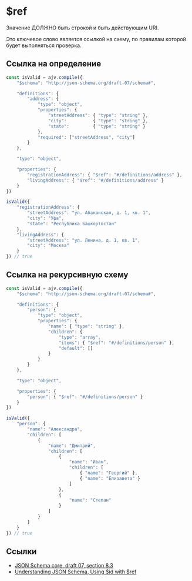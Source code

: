 # $ref
Значение ДОЛЖНО быть строкой и быть действующим URI.

Это ключевое слово является ссылкой на схему, по правилам которой будет выполняться проверка.

## Ссылка на определение

```js
const isValid = ajv.compile({
    "$schema": "http://json-schema.org/draft-07/schema#",

    "definitions": {
        "address": {
            "type": "object",
            "properties": {
                "streetAddress": { "type": "string" },
                "city":          { "type": "string" },
                "state":         { "type": "string" }
            },
            "required": ["streetAddress", "city"]
        }
    },

    "type": "object",

    "properties": {
        "registrationAddress": { "$ref": "#/definitions/address" },
        "livingAddress": { "$ref": "#/definitions/address" }
    }
})
```

```js
isValid({
    "registrationAddress": {
        "streetAddress": "ул. Абаканская, д. 1, кв. 1",
        "city": "Уфа",
        "state": "Республика Башкортостан"
    },
    "livingAddress": {
        "streetAddress": "ул. Ленина, д. 1, кв. 1",
        "city": "Москва"
    }
}) // true
```

## Ссылка на рекурсивную схему

```js
const isValid = ajv.compile({
    "$schema": "http://json-schema.org/draft-07/schema#",

    "definitions": {
        "person": {
            "type": "object",
            "properties": {
                "name": { "type": "string" },
                "children": {
                    "type": "array",
                    "items": { "$ref": "#/definitions/person" },
                    "default": []
                }
            }
        }
    },

    "type": "object",

    "properties": {
        "person": { "$ref": "#/definitions/person" }
    }
})
```

```js
isValid({
    "person": {
        "name": "Александра",
        "children": [
            {
                "name": "Дмитрий",
                "children": [
                    {
                        "name": "Иван",
                        "children": [
                            { "name": "Георгий" },
                            { "name": "Елизавета" }
                        ]
                    },
                    {
                        "name": "Степан"
                    }
                ]
            }
        ]
    }
}) // true
```

## Ссылки
- [JSON Schema core, draft 07, section 8.3](https://json-schema.org/draft-07/json-schema-core.html#rfc.section.8.3)
- [Understanding JSON Schema, Using $id with $ref](https://json-schema.org/understanding-json-schema/structuring.html#using-id-with-ref)
